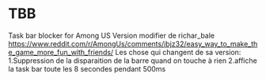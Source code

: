 # TBB
Task bar blocker for Among US
Version modifier de richar_bale https://www.reddit.com/r/AmongUs/comments/ibjz32/easy_way_to_make_the_game_more_fun_with_friends/
Les chose qui changent de sa version:
1.Suppression de la disparaition de la barre quand on touche à rien
2.affiche la task bar toute les 8 secondes pendant 500ms



